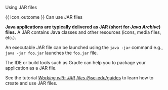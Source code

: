 <span id="title">Using JAR files</span>

<span id="prereqs"></span>

<span id="outcomes">{{ icon_outcome }} Can use JAR files</span>

<div id="body">

**Java applications are typically delivered as JAR (short for _Java Archive_) files.** A JAR contains Java classes and other resources (icons, media files, etc.).

An executable JAR file can be launched using the `java -jar` command e.g., `java -jar foo.jar` launches the `foo.jar` file.

The IDE or build tools such as Gradle can help you to package your application as a JAR file.

See the tutorial [_Working with JAR files_ @se-edu/guides](https://se-education.org/guides/tutorials/jar.html) to learn how to create and use JAR files.
</div>

<div id="extras">
</div>
